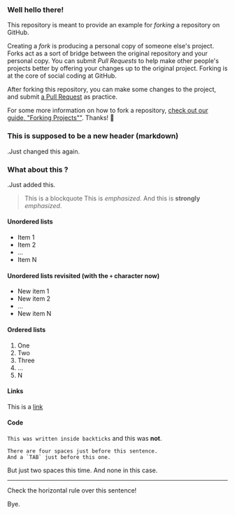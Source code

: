 ### Well hello there!

This repository is meant to provide an example for *forking* a repository on GitHub.

Creating a *fork* is producing a personal copy of someone else's project. Forks act as a sort of bridge between the original repository and your personal copy. You can submit *Pull Requests* to help make other people's projects better by offering your changes up to the original project. Forking is at the core of social coding at GitHub.

After forking this repository, you can make some changes to the project, and submit [a Pull Request](https://github.com/octocat/Spoon-Knife/pulls) as practice.

For some more information on how to fork a repository, [check out our guide, "Forking Projects""](http://guides.github.com/overviews/forking/). Thanks! :sparkling_heart:

### This is supposed to be a new header (markdown)
.Just changed this again.

### What about this ?
.Just added this.

> This is a blockquote
This is *emphasized*. And this is **strongly** *emphasized*.

#### Unordered lists
* Item 1
* Item 2
* ...
* Item N

#### Unordered lists revisited (with the `+` character now)
+ New item 1
+ New item 2
+ ...
+ New item N

#### Ordered lists
1. One
2. Two
3. Three
4. ...
5. N

#### Links
This is a [link](https://daringfireball.net/projects/markdown/basics "Learn More Markdown")

#### Code
`This was written inside backticks` and this was **not**.

    There are four spaces just before this sentence.
	And a `TAB` just before this one.
  But just two spaces this time.
And none in this case.

***
Check the horizontal rule over this sentence!

Bye.

